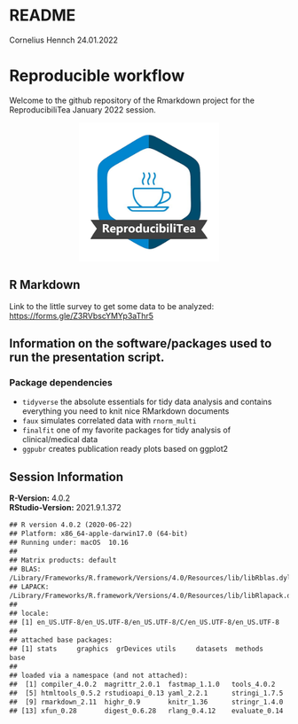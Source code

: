 README
================
Cornelius Hennch
24.01.2022

# Reproducible workflow

Welcome to the github repository of the Rmarkdown project for the
ReproducibiliTea January 2022 session.

<img src="figures/logo.png" width="50%" style="display: block; margin: auto;" />

## R Markdown

Link to the little survey to get some data to be analyzed:
<https://forms.gle/Z3RVbscYMYp3aThr5>

## Information on the software/packages used to run the presentation script.

### Package dependencies

-   `tidyverse` the absolute essentials for tidy data analysis and
    contains everything you need to knit nice RMarkdown documents
-   `faux` simulates correlated data with `rnorm_multi`
-   `finalfit` one of my favorite packages for tidy analysis of
    clinical/medical data
-   `ggpubr` creates publication ready plots based on ggplot2

## Session Information

**R-Version:** 4.0.2  
**RStudio-Version:** 2021.9.1.372

    ## R version 4.0.2 (2020-06-22)
    ## Platform: x86_64-apple-darwin17.0 (64-bit)
    ## Running under: macOS  10.16
    ## 
    ## Matrix products: default
    ## BLAS:   /Library/Frameworks/R.framework/Versions/4.0/Resources/lib/libRblas.dylib
    ## LAPACK: /Library/Frameworks/R.framework/Versions/4.0/Resources/lib/libRlapack.dylib
    ## 
    ## locale:
    ## [1] en_US.UTF-8/en_US.UTF-8/en_US.UTF-8/C/en_US.UTF-8/en_US.UTF-8
    ## 
    ## attached base packages:
    ## [1] stats     graphics  grDevices utils     datasets  methods   base     
    ## 
    ## loaded via a namespace (and not attached):
    ##  [1] compiler_4.0.2  magrittr_2.0.1  fastmap_1.1.0   tools_4.0.2    
    ##  [5] htmltools_0.5.2 rstudioapi_0.13 yaml_2.2.1      stringi_1.7.5  
    ##  [9] rmarkdown_2.11  highr_0.9       knitr_1.36      stringr_1.4.0  
    ## [13] xfun_0.28       digest_0.6.28   rlang_0.4.12    evaluate_0.14
